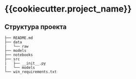 # {{cookiecutter.project_name}}

## Структура проекта
```
├── README.md
├── data
|   └── raw
├── models
├── notebooks
├── src
|   ├── __init__.py
|   └── models
└── win_requirements.txt
```
